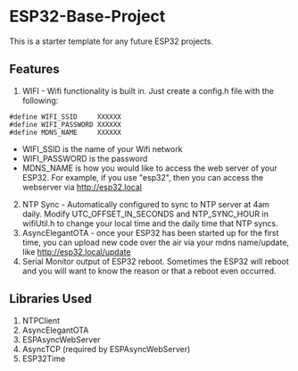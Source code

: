 # ESP32-Base-Project

This is a starter template for any future ESP32 projects.  

## Features
1. WIFI - Wifi functionality is built in.  Just create a config.h file with the following:
```
#define WIFI_SSID     XXXXXX
#define WIFI_PASSWORD XXXXXX
#define MDNS_NAME     XXXXXX
```
-  WIFI_SSID is the name of your Wifi network
-  WIFI_PASSWORD is the password
- MDNS_NAME is how you would like to access the web server of your ESP32.  For example, if you use "esp32", then you can access the webserver via http://esp32.local
2. NTP Sync - Automatically configured to sync to NTP server at 4am daily.  Modify UTC_OFFSET_IN_SECONDS and NTP_SYNC_HOUR in wifiUtil.h to change your local time and the daily time that NTP syncs.
3. AsyncElegantOTA - once your ESP32 has been started up for the first time, you can upload new code over the air via your mdns name/update, like http://esp32.local/update
4. Serial Monitor output of ESP32 reboot.  Sometimes the ESP32 will reboot and you will want to know the reason or that a reboot even occurred.

## Libraries Used
1. NTPClient
2. AsyncElegantOTA
3. ESPAsyncWebServer
4. AsyncTCP (required by ESPAsyncWebServer)
5. ESP32Time
